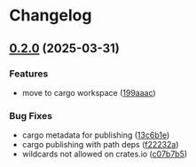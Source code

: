 # Changelog

## [0.2.0](https://github.com/sgoudham/what-version/compare/v0.1.0...v0.2.0) (2025-03-31)


### Features

* move to cargo workspace ([199aaac](https://github.com/sgoudham/what-version/commit/199aaac9db08d8b5beb900ecf7227b78831ee8f6))


### Bug Fixes

* cargo metadata for publishing ([13c6b1e](https://github.com/sgoudham/what-version/commit/13c6b1e2b41138bcda10fee436f6e2c80dee5459))
* cargo publishing with path deps ([f22232a](https://github.com/sgoudham/what-version/commit/f22232a7ada960cd3c9b510299c7e62f5d895601))
* wildcards not allowed on crates.io ([c07b7b5](https://github.com/sgoudham/what-version/commit/c07b7b5a36b2115290b57b541e4670fb314eacfa))
